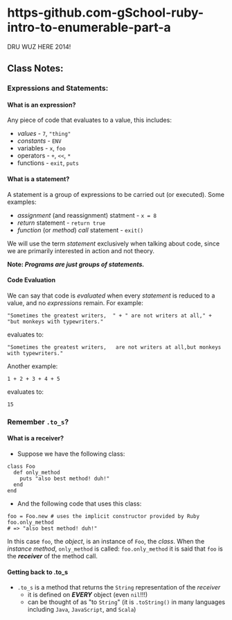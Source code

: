 https-github.com-gSchool-ruby-intro-to-enumerable-part-a
==================================================================

DRU WUZ HERE 2014!

## Class Notes:

### Expressions and Statements:

#### What is an expression?

Any piece of code that evaluates to a value, this includes:

- *values* - `7`, `"thing"`
- *constants* - `ENV`
- variables - `x`, `foo`
- operators - `+`, `<<`, `*`
- functions - `exit`, `puts`

#### What is a statement?

A statement is a group of expressions to be carried out (or executed). Some examples:

- *assignment* (and reassignment) statment - `x = 8`
- *return* statement - `return true`
- *function* (or *method*) *call* statement - `exit()`

We will use the term *statement* exclusively when talking about code, since we are primarily interested in action and not theory.

**Note: _Programs are just groups of statements._**

#### Code Evaluation

We can say that code is *evaluated* when every *statement* is reduced to a value, and no *expressions* remain. For example:

```
"Sometimes the greatest writers,  " + " are not writers at all," + "but monkeys with typewriters."
```

evaluates to:

```
"Sometimes the greatest writers,   are not writers at all,but monkeys with typewriters."
```

Another example:

```
1 + 2 + 3 + 4 + 5
```

evaluates to:

```
15
```

### Remember `.to_s`?

#### What is a receiver?
-	Suppose we have the following class:

```
class Foo
  def only_method
    puts "also best method! duh!"
  end
end
```
-	And the following code that uses this class:

```
foo = Foo.new # uses the implicit constructor provided by Ruby
foo.only_method
# => "also best method! duh!"
```

In this case `foo`, the *object*, is an instance of `Foo`, the *class*. When the *instance method*, `only_method` is called: `foo.only_method` it is said that `foo` is the **_receiver_** of the method call.

#### Getting back to .to_s

- `.to_s` is a method that returns the `String` representation of the *receiver*
	- it is defined on **_EVERY_** object (even `nil`!!!)
	- can be thought of as "to `String`" (it is `.toString()` in many languages including `Java`, `JavaScript`, and `Scala`)
